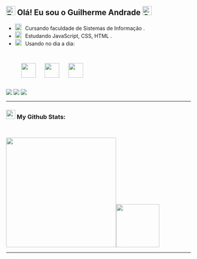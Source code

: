 <div>

## <img src="https://raw.githubusercontent.com/Tarikul-Islam-Anik/Animated-Fluent-Emojis/master/Emojis/Hand%20gestures/Eyes.png" alt="Eyes" width="25" height="25" /> Olá! Eu sou o Guilherme Andrade <img src="https://raw.githubusercontent.com/Tarikul-Islam-Anik/Animated-Fluent-Emojis/master/Emojis/Hand%20gestures/Call%20Me%20Hand%20Light%20Skin%20Tone.png" alt="Call Me Hand Light Skin Tone" width="25" height="25" />

 - <img src="https://raw.githubusercontent.com/Tarikul-Islam-Anik/Animated-Fluent-Emojis/master/Emojis/Objects/Spiral%20Calendar.png" alt="Spiral Calendar" width="18" height="18" />⠀Cursando faculdade de Sistemas de Informação .
 - <img src="https://media1.giphy.com/media/JZ40cnfnN11KycrvMF/giphy.gif?cid=ecf05e47a0n3gi1bfqntqmob8g9aid1oyj2wr3ds3mg700bl&rid=giphy.gif" alt="Laptop" width="18" height="18" />⠀Estudando JavaScript, CSS, HTML .
- <img src="https://raw.githubusercontent.com/Tarikul-Islam-Anik/Animated-Fluent-Emojis/master/Emojis/Hand%20gestures/Brain.png" alt="Brain" width="18" height="18" />⠀Usando no dia a dia:
<br />

⠀⠀⠀⠀<img align="center"  height="40" width="40" src="./assets/" />⠀⠀
<img align="center"  height="40" width="40" src="https://cdn.jsdelivr.net/gh/devicons/devicon/icons/html5/html5-plain.svg" />⠀⠀
<img align="center"  height="40" width="40" src="https://cdn.jsdelivr.net/gh/devicons/devicon/icons/css3/css3-plain.svg" />
</div>
<br />

<div>   
<a href = "mailto:guilhermesantosandradre01@gmail.com"><img src="https://img.shields.io/badge/-Gmail-%23333?style=for-the-badge&logo=gmail&logoColor=white" target="_blank"></a>
<a href="https://www.linkedin.com/in/guilherme-andrade-dev/" target="_blank"><img src="https://img.shields.io/badge/-LinkedIn-%230077B5?style=for-the-badge&logo=linkedin&logoColor=white" target="_blank"></a> 
<a href="https://www.instagram.com/guuilherme_andrade/" target="_blank"><img src="https://img.shields.io/badge/-Instagram-%23E4405F?style=for-the-badge&logo=instagram&logoColor=white" target="_blank"></a>
 </div>

---

<div>

### <img src='https://media1.giphy.com/media/du3J3cXyzhj75IOgvA/giphy.gif?cid=ecf05e47x2g034i9pzwtzzsd3xgg2w9nr94t4tflbbgo3008&rid=giphy.gif' width='25' /> My Github Stats:
<br />

<a href="https://github.com/guilhermesandrade">

<img  width="300cm"  src="https://github-readme-streak-stats.herokuapp.com/?user=guilhermesandrade&theme=merko"><img height="118cm" src="https://github-readme-stats.vercel.app/api/top-langs/?username=guilhermesandrade&layout=compact&theme=merko">
</a>
</div>

---
